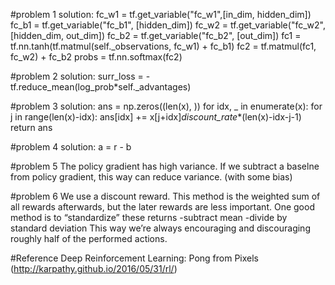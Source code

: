 #problem 1
solution:
  fc_w1 = tf.get_variable("fc_w1",[in_dim, hidden_dim])
  fc_b1 = tf.get_variable("fc_b1", [hidden_dim])
  fc_w2 = tf.get_variable("fc_w2", [hidden_dim, out_dim])
  fc_b2 = tf.get_variable("fc_b2", [out_dim])
  fc1 = tf.nn.tanh(tf.matmul(self._observations, fc_w1) + fc_b1)
  fc2 = tf.matmul(fc1, fc_w2) + fc_b2
  probs = tf.nn.softmax(fc2)

#problem 2
solution:
  surr_loss = -tf.reduce_mean(log_prob*self._advantages)
  
#problem 3
solution:
  ans = np.zeros((len(x), ))
    for idx, _ in enumerate(x):
      for j in range(len(x)-idx):
        ans[idx] += x[j+idx]*discount_rate**(len(x)-idx-j-1)
  return ans
  
#problem 4
solution:
  a = r - b

#problem 5
The policy gradient has high variance.
If we subtract a baselne from policy gradient, this way can reduce variance. (with some bias)

#problem 6
We use a discount reward.
This method is the weighted sum of all rewards afterwards,
but the later rewards are less important.
One good method is to “standardize” these returns
  -subtract mean
  -divide by standard deviation
This way we’re always encouraging and discouraging roughly half of the performed actions.

#Reference
Deep Reinforcement Learning: Pong from Pixels (http://karpathy.github.io/2016/05/31/rl/)

